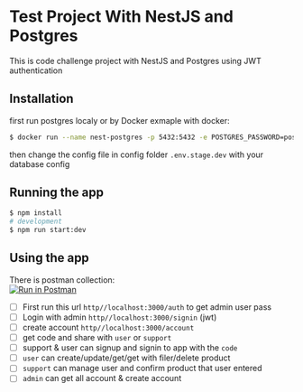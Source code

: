 # Test Project With NestJS and Postgres

This is code challenge project with NestJS and Postgres using JWT authentication

## Installation

first run postgres localy or by Docker
exmaple with docker:

```bash
$ docker run --name nest-postgres -p 5432:5432 -e POSTGRES_PASSWORD=postgres -d postgres
```

then change the config file in config folder `.env.stage.dev` with your database config

## Running the app

```bash
$ npm install
# development
$ npm run start:dev
```

## Using the app

There is postman collection:<br />
[![Run in Postman](https://run.pstmn.io/button.svg)](https://app.getpostman.com/run-collection/1566887-791300f1-c861-4722-9d8f-78c4dcbd0d35?action=collection%2Ffork&collection-url=entityId%3D1566887-791300f1-c861-4722-9d8f-78c4dcbd0d35%26entityType%3Dcollection%26workspaceId%3Df20b8551-2f10-4363-b926-f1d77d8643ff)

- [ ] First run this url `http//localhost:3000/auth` to get admin user pass
- [ ] Login with admin `http//localhost:3000/signin` (jwt)
- [ ] create account `http//localhost:3000/account`
- [ ] get code and share with `user` or `support`
- [ ] support & user can signup and signin to app with the `code`
- [ ] `user` can create/update/get/get with filer/delete product
- [ ] `support` can manage user and confirm product that user entered
- [ ] `admin` can get all account & create account
